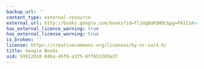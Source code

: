 ```yaml
---
backup_url: ''
content_type: external-resource
external_url: http://books.google.com/books?id=flJdgBoKQHQC&pg=PA111#v=onepage
has_external_licence_warning: true
has_external_license_warning: true
is_broken: ''
license: https://creativecommons.org/licenses/by-nc-sa/4.0/
title: Google Books
uid: 59912010-046a-46f8-a3f5-6ff653285a37
---
```

